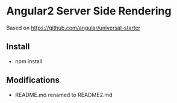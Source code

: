 # Angular2 Server Side Rendering

Based on https://github.com/angular/universal-starter

## Install
* npm install

## Modifications
* README.md renamed to README2.md